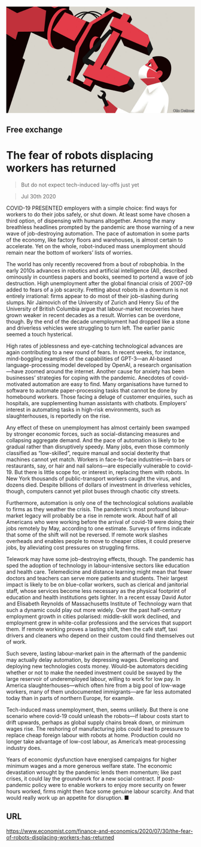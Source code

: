 ![](./images/20200801_FND000_0.jpg)

## Free exchange

# The fear of robots displacing workers has returned

> But do not expect tech-induced lay-offs just yet

> Jul 30th 2020

COVID-19 PRESENTED employers with a simple choice: find ways for workers to do their jobs safely, or shut down. At least some have chosen a third option, of dispensing with humans altogether. Among the many breathless headlines prompted by the pandemic are those warning of a new wave of job-destroying automation. The pace of automation in some parts of the economy, like factory floors and warehouses, is almost certain to accelerate. Yet on the whole, robot-induced mass unemployment should remain near the bottom of workers’ lists of worries.

The world has only recently recovered from a bout of robophobia. In the early 2010s advances in robotics and artificial intelligence (AI), described ominously in countless papers and books, seemed to portend a wave of job destruction. High unemployment after the global financial crisis of 2007-09 added to fears of a job scarcity. Fretting about robots in a downturn is not entirely irrational: firms appear to do most of their job-slashing during slumps. Nir Jaimovich of the University of Zurich and Henry Siu of the University of British Columbia argue that labour-market recoveries have grown weaker in recent decades as a result. Worries can be overdone, though. By the end of the decade unemployment had dropped like a stone and driverless vehicles were struggling to turn left. The earlier panic seemed a touch hysterical.

High rates of joblessness and eye-catching technological advances are again contributing to a new round of fears. In recent weeks, for instance, mind-boggling examples of the capabilities of GPT-3—an AI-based language-processing model developed by OpenAI, a research organisation—have zoomed around the internet. Another cause for anxiety has been businesses’ strategies for coping with the pandemic. Anecdotes of covid-motivated automation are easy to find. Many organisations have turned to software to automate paper-processing tasks that cannot be done by homebound workers. Those facing a deluge of customer enquiries, such as hospitals, are supplementing human assistants with chatbots. Employers’ interest in automating tasks in high-risk environments, such as slaughterhouses, is reportedly on the rise.

Any effect of these on unemployment has almost certainly been swamped by stronger economic forces, such as social-distancing measures and collapsing aggregate demand. And the pace of automation is likely to be gradual rather than disruptively speedy. Many jobs, even those commonly classified as “low-skilled”, require manual and social dexterity that machines cannot yet match. Workers in face-to-face industries—in bars or restaurants, say, or hair and nail salons—are especially vulnerable to covid-19. But there is little scope for, or interest in, replacing them with robots. In New York thousands of public-transport workers caught the virus, and dozens died. Despite billions of dollars of investment in driverless vehicles, though, computers cannot yet pilot buses through chaotic city streets.

Furthermore, automation is only one of the technological solutions available to firms as they weather the crisis. The pandemic’s most profound labour-market legacy will probably be a rise in remote work. About half of all Americans who were working before the arrival of covid-19 were doing their jobs remotely by May, according to one estimate. Surveys of firms indicate that some of the shift will not be reversed. If remote work slashes overheads and enables people to move to cheaper cities, it could preserve jobs, by alleviating cost pressures on struggling firms.

Telework may have some job-destroying effects, though. The pandemic has sped the adoption of technology in labour-intensive sectors like education and health care. Telemedicine and distance learning might mean that fewer doctors and teachers can serve more patients and students. Their largest impact is likely to be on blue-collar workers, such as clerical and janitorial staff, whose services become less necessary as the physical footprint of education and health institutions gets lighter. In a recent essay David Autor and Elisabeth Reynolds of Massachusetts Institute of Technology warn that such a dynamic could play out more widely. Over the past half-century employment growth in cities polarised: middle-skill work declined, and employment grew in white-collar professions and the services that support them. If remote working proves a lasting shift, then the café staff, taxi drivers and cleaners who depend on their custom could find themselves out of work.

Such severe, lasting labour-market pain in the aftermath of the pandemic may actually delay automation, by depressing wages. Developing and deploying new technologies costs money. Would-be automators deciding whether or not to make the needed investment could be swayed by the large reservoir of underemployed labour, willing to work for low pay. In America slaughterhouses—which often hire from a big pool of low-wage workers, many of them undocumented immigrants—are far less automated today than in parts of northern Europe, for example.

Tech-induced mass unemployment, then, seems unlikely. But there is one scenario where covid-19 could unleash the robots—if labour costs start to drift upwards, perhaps as global supply chains break down, or minimum wages rise. The reshoring of manufacturing jobs could lead to pressure to replace cheap foreign labour with robots at home. Production could no longer take advantage of low-cost labour, as America’s meat-processing industry does.

Years of economic dysfunction have energised campaigns for higher minimum wages and a more generous welfare state. The economic devastation wrought by the pandemic lends them momentum; like past crises, it could lay the groundwork for a new social contract. If post-pandemic policy were to enable workers to enjoy more security on fewer hours worked, firms might then face some genuine labour scarcity. And that would really work up an appetite for disruption. ■

## URL

https://www.economist.com/finance-and-economics/2020/07/30/the-fear-of-robots-displacing-workers-has-returned
